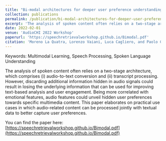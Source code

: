 ```yaml
---
title: "Bi-modal architectures for deeper user preference understanding from spoken content"
collection: publications
permalink: /publication/bi-modal-architectures-for-deeper-user-preference-understanding-from-spoken-content
excerpt: 'The analysis of spoken content often relies on a two-stage architecture, which comprises (i) audio-to-text conversion and (ii) transcript processing. This paper elaborates on practical use cases in which audio-related content can be processed jointly with textual data to better capture user preferences.'
date: 2022-02-01
venue: 'AudioCHI 2022 Workshop'
paperurl: 'https://speechretrievalworkshop.github.io/Bimodal.pdf'
citation: 'Moreno La Quatra, Lorenzo Vaiani, Luca Cagliero, and Paolo Garza. 2022. Bi-modal architectures for deeper user preference understanding from spoken content.'
---
```


Keywords: Multimodal Learning, Speech Processing, Spoken Language Understanding

The analysis of spoken content often relies on a two-stage architecture, which comprises (i) audio-to-text conversion and (ii) transcript processing. However, discarding additional information hidden in audio signals could result in losing the underlying information that can be used for improving text-based analysis and user engagement. Being more correlated with emotional features, audio features could unveil hidden user preferences towards specific multimedia content. This paper elaborates on practical use cases in which audio-related content can be processed jointly with textual data to better capture user preferences.

<!--[Download paper here](http://academicpages.github.io/files/paper1.pdf)-->

You can find the paper here: [https://speechretrievalworkshop.github.io/Bimodal.pdf](https://speechretrievalworkshop.github.io/Bimodal.pdf)

